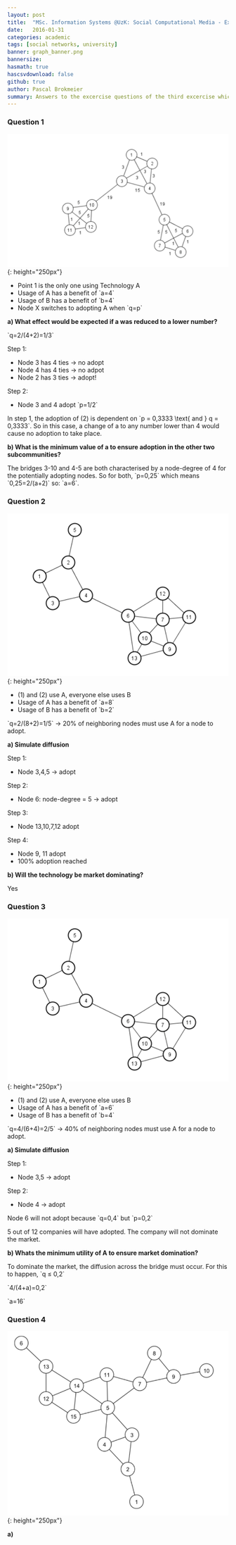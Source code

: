 ```yaml
---
layout: post
title:  "MSc. Information Systems @UzK: Social Computational Media - Exercise 3"
date:   2016-01-31
categories: academic
tags: [social networks, university]
banner: graph_banner.png
bannersize:
hasmath: true
hascsvdownload: false
github: true
author: Pascal Brokmeier
summary: Answers to the excercise questions of the third excercise which was made up of 27. previous exam questions. 
---
```


### Question 1

![](/images/graph_banner.png){: height="250px"}

* Point 1 is the only one using Technology A
* Usage of A has a benefit of \`a=4\`
* Usage of B has a benefit of \`b=4\`
* Node X switches to adopting A when \`q=p\`

**a) What effect would be expected if a was reduced to a lower number?**

\`q=2/(4+2)=1/3\`


Step 1: 

* Node 3 has 4 ties → no adopt
* Node 4 has 4 ties → no adpot
* Node 2 has 3 ties → adopt!

Step 2: 

* Node 3 and 4 adopt \`p=1/2\`

In step 1, the adoption of (2) is dependent on \`p = 0,3333 \text{ and } q = 0,3333\`. So in this case, a change of a to any number lower than 4 would cause no adoption to take place.

**b) What is the minimum value of a to ensure adoption in the other two subcommunities?**

The bridges 3-10 and 4-5 are both characterised by a node-degree of 4 for the potentially adopting nodes. So for both, \`p=0,25\` which means \`0,25=2/(a+2)\` so: \`a=6\`.

### Question 2

![](/images/2016-01-31-Social-Computational-Media-excercise-1/1.png){: height="250px"}

* (1) and (2) use A, everyone else uses B
* Usage of A has a benefit of \`a=8\`
* Usage of B has a benefit of \`b=2\`

\`q=2/(8+2)=1/5\` → 20% of neighboring nodes must use A for a node to adopt.

**a) Simulate diffusion**

Step 1: 

* Node 3,4,5 → adopt

Step 2:

* Node 6: node-degree = 5 → adopt

Step 3: 

* Node 13,10,7,12 adopt

Step 4: 

* Node 9, 11 adopt
* 100% adoption reached

**b) Will the technology be market dominating?**

Yes

### Question 3

![](/images/2016-01-31-Social-Computational-Media-excercise-1/1.png){: height="250px"}

* (1) and (2) use A, everyone else uses B
* Usage of A has a benefit of \`a=6\`
* Usage of B has a benefit of \`b=4\`


\`q=4/(6+4)=2/5\` → 40% of neighboring nodes must use A for a node to adopt.

**a) Simulate diffusion**

Step 1: 

* Node 3,5 → adopt

Step 2: 

* Node 4 → adopt

Node 6 will not adopt because \`q=0,4\` but \`p=0,2\`

5 out of 12 companies will have adopted. The company will not dominate the market. 

**b) Whats the minimum utility of A to ensure market domination?**

To dominate the market, the diffusion across the bridge must occur. For this to happen, \`q ≤ 0,2\`


\`4/(4+a)=0,2\`

\`a=16\`

### Question 4
![](/images/2016-01-31-Social-Computational-Media-excercise-1/2.png){: height="250px"}

**a)**



